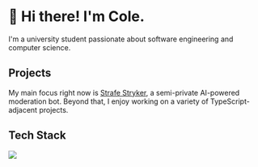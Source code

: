 # 👋 Hi there! I'm Cole.

I'm a university student passionate about software engineering and computer science.

## Projects

My main focus right now is [Strafe Stryker](https://strafestryker.pw), a semi-private AI-powered moderation bot. Beyond that, I enjoy working on a variety of TypeScript-adjacent projects.

## Tech Stack

![](https://skillicons.dev/icons?i=ts,js,electron,jest,nodejs,bun,deno,react,nextjs,nestjs,vite,vitest,svelte,tailwind,postgres,mysql,sqlite,redis,mongodb,cassandra,dynamodb,docker,kubernetes,firebase,supabase,gcp,aws,planetscale&perline=7)
